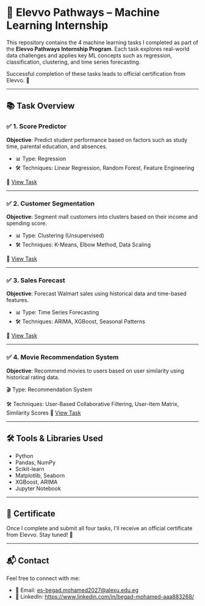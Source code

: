 # 🌟 Elevvo Pathways – Machine Learning Internship

This repository contains the 4 machine learning tasks I completed as part of the **Elevvo Pathways Internship Program**. Each task explores real-world data challenges and applies key ML concepts such as regression, classification, clustering, and time series forecasting.

Successful completion of these tasks leads to official certification from Elevvo. 🏅

---

## 📚 Task Overview

### ✅ 1. Score Predictor
**Objective**: Predict student performance based on factors such as study time, parental education, and absences.

- 📊 Type: Regression
- 🛠️ Techniques: Linear Regression, Random Forest, Feature Engineering

📁 [View Task](Task1-Students_score_Prediction.ipynb)

---

### ✅ 2. Customer Segmentation
**Objective**: Segment mall customers into clusters based on their income and spending score.

- 📊 Type: Clustering (Unsupervised)
- 🛠️ Techniques: K-Means, Elbow Method, Data Scaling

📁 [View Task](Task2-Customer_Segmentation.ipynb)

---

### ✅ 3. Sales Forecast
**Objective**: Forecast Walmart sales using historical data and time-based features.

- 📊 Type: Time Series Forecasting
- 🛠️ Techniques: ARIMA, XGBoost, Seasonal Patterns

📁 [View Task](./task2-sales-forecast)

---

### ✅ 4. Movie Recommendation System
**Objective**: Recommend movies to users based on user similarity using historical rating data.

🎬 Type: Recommendation System

🛠️ Techniques: User-Based Collaborative Filtering, User-Item Matrix, Similarity Scores
📁 [View Task]()

---



## 🛠️ Tools & Libraries Used

- Python
- Pandas, NumPy
- Scikit-learn
- Matplotlib, Seaborn
- XGBoost, ARIMA
- Jupyter Notebook

---

## 📜 Certificate

Once I complete and submit all four tasks, I'll receive an official certificate from Elevvo. Stay tuned! 🧾

---

## 📬 Contact

Feel free to connect with me:

- 📧 Email: es-begad.mohamed2027@alexu.edu.eg
- 💼 LinkedIn: https://www.linkedin.com/in/begad-mohamed-aaa883268/

